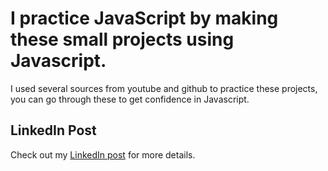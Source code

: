 # I practice JavaScript by making these small projects using Javascript.
I used several sources from youtube and github to practice these projects, you can go through these to get confidence in Javascript.

## LinkedIn Post
Check out my [LinkedIn post](https://www.linkedin.com/embed/feed/update/urn:li:ugcPost:7094927565718528000) for more details.
